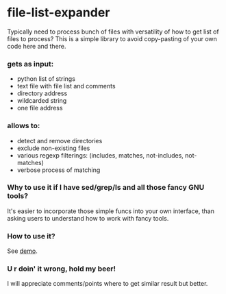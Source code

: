 # file-list-expander
Typically need to process bunch of files with versatility of how to get list of files to process? 
This is a simple library to avoid copy-pasting of your own code here and there.

### gets as input:
- python list of strings
- text file with file list and comments
- directory address
- wildcarded string
- one file address

### allows to:
- detect and remove directories
- exclude non-existing files
- various regexp filterings: (includes, matches, not-includes, not-matches)
- verbose process of matching

### Why to use it if I have sed/grep/ls and all those fancy GNU tools?
It's easier to incorporate those simple funcs into your own interface, than asking users to understand how to work with fancy tools.

### How to use it?
See [demo](demo.ipynb).

### U r doin' it wrong, hold my beer!
I will appreciate comments/points where to get similar result but better.
